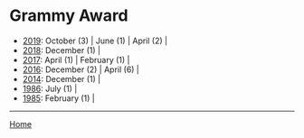 # Grammy Award

  * [2019](./grammy-award-2019.md): 
      October (3) | 
      June (1) | 
      April (2) | 
  * [2018](./grammy-award-2018.md): 
      December (1) | 
  * [2017](./grammy-award-2017.md): 
      April (1) | 
      February (1) | 
  * [2016](./grammy-award-2016.md): 
      December (2) | 
      April (6) | 
  * [2014](./grammy-award-2014.md): 
      December (1) | 
  * [1986](./grammy-award-1986.md): 
      July (1) | 
  * [1985](./grammy-award-1985.md): 
      February (1) | 

----

[Home](../)
